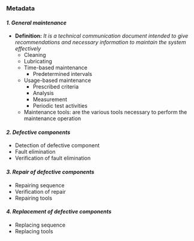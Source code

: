 ### Metadata

#### *1. General maintenance* 
- **Definition:** *It is a technical communication document intended to give recommendations and necessary information to maintain the system effectively*
   - Cleaning
   - Lubricating
   - Time-based maintenance
      - Predetermined intervals 
   - Usage-based maintenance
      - Prescribed criteria
      - Analysis
      - Measurement
      - Periodic test activities
   - Maintenance tools: are the various tools necessary to perform the maintenance operation
   
#### *2. Defective components*

 - Detection of defective component 
 - Fault elimination
 - Verification of fault elimination
 
#### *3. Repair of defective components*

 - Repairing sequence
 - Verification of repair
 - Repairing tools
  
#### *4. Replacement of defective components*

 - Replacing sequence
 - Replacing tools
